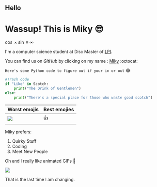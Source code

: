 ## Hello

# Wassup! This is **Miky** :sunglasses: 

$\cos$ $\times$ $\sin$ $\equiv$ $\infty$

I'm a computer science student at Disc Master of [LPI](https://learningplanetinstitute.org/en).

You can find us on *GitHub* by clicking on my name : [Miky](https://github.com/MrMazagngy) :octocat: 

`Here's some Python code to figure out if your in or out` :joy: 
```python 
#Trash code
if "Like" in Scotch:
    print("The Drink of Gentlemen")
else:
    print("There's a special place for those who waste good scotch")
```
| Worst emojis      | Best emojies |
| ----------- | ----------- |
| ![](https://www.webfx.com/wp-content/themes/fx/assets/img/tools/emoji-cheat-sheet/graphics/emojis/simple_smile.png)      | :+1: 



Miky prefers:
1. Quirky Stuff
2. Coding
3. Meet New People 
 

Oh and I really like animated GIFs  :grimacing:

![](https://media4.giphy.com/media/4cuyucPeVWbNS/giphy.gif?cid=ecf05e47jba1wswxt6x1wwawu01nlpq59j15e4qfff5ifacs&rid=giphy.gif&ct=g)



That is the last time I am changing.